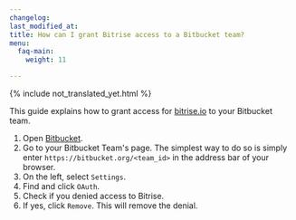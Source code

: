 ```yaml
---
changelog: 
last_modified_at: 
title: How can I grant Bitrise access to a Bitbucket team?
menu:
  faq-main:
    weight: 11

---
```

{% include not_translated_yet.html %}

This guide explains how to grant access for [bitrise.io](https://www.bitrise.io/) to your Bitbucket team.

1. Open [Bitbucket](https://bitbucket.org).
1. Go to your Bitbucket Team's page. The simplest way to do so is simply enter `https://bitbucket.org/<team_id>` in the address bar of your browser.
1. On the left, select `Settings`.
1. Find and click `OAuth`.
1. Check if you denied access to Bitrise.
1. If yes, click `Remove`. This will remove the denial.